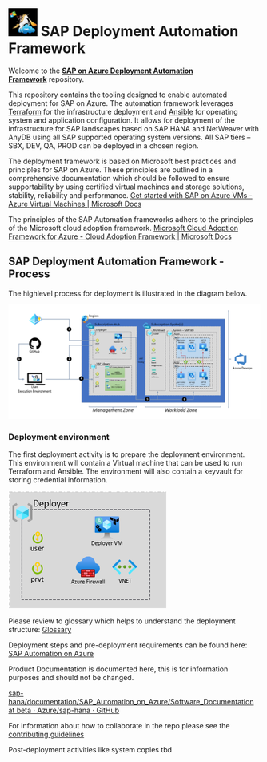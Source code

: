 # ![SAP Deployment Automation Framework](/documentation/SAP_Automation_on_Azure/assets/images/UnicornSAPBlack64x64.png) **SAP Deployment Automation Framework** #

Welcome to the [**SAP on Azure Deployment Automation Framework**](documentation/SAP_Automation_on_Azure/table_of_contents.md) repository.

This repository contains the tooling designed to enable automated deployment for SAP on Azure. The automation framework leverages [Terraform](https://www.terraform.io/) for the infrastructure deployment and [Ansible](https://www.ansible.com/) for operating system and application configuration. It allows for deployment of the infrastructure for SAP landscapes based on SAP HANA and NetWeaver with AnyDB using all SAP supported operating system versions. All SAP tiers – SBX, DEV, QA, PROD can be deployed in a chosen region.

The deployment framework is based on Microsoft best practices and principles for SAP on Azure. These principles are outlined in a comprehensive documentation which should be followed to ensure supportability by using certified virtual machines and storage solutions, stability, reliability and performance. [Get started with SAP on Azure VMs - Azure Virtual Machines | Microsoft Docs](https://docs.microsoft.com/azure/virtual-machines/workloads/sap/get-started)

The principles of the SAP Automation frameworks adhers to the principles of the Microsoft cloud adoption framework. [Microsoft Cloud Adoption Framework for Azure - Cloud Adoption Framework | Microsoft Docs](https://docs.microsoft.com/azure/cloud-adoption-framework/)

## SAP Deployment Automation Framework - Process ##

The highlevel process for deployment is illustrated in the diagram below.

![SAP Deployment Automation Framework - Process](/documentation/images/SAP-Automation_Process.png)


### Deployment environment ###

The first deployment activity is to prepare the deployment environment. This environment will contain a Virtual machine that can be used to run Terraform and Ansible. The environment will also contain a keyvault for storing credential information.

![SAP Deployment Automation Framework - Process](/documentation/images/deployer.png)



Please review to glossary which helps to understand the deployment structure: [Glossary](documentation/SAP_Automation_on_Azure/Process_Documentation/glossary.md)

Deployment steps and pre-deployment requirements can be found here: [SAP Automation on Azure](documentation/SAP_Automation_on_Azure)

Product Documentation is documented here, this is for information purposes and should not be changed.

[sap-hana/documentation/SAP_Automation_on_Azure/Software_Documentation at beta · Azure/sap-hana · GitHub](https://github.com/Azure/sap-hana/tree/beta/documentation/SAP_Automation_on_Azure/Software_Documentation)


For information about how to collaborate in the repo please see the [contributing guidelines](CONTRIBUTING.md)


Post-deployment activities like system copies tbd
